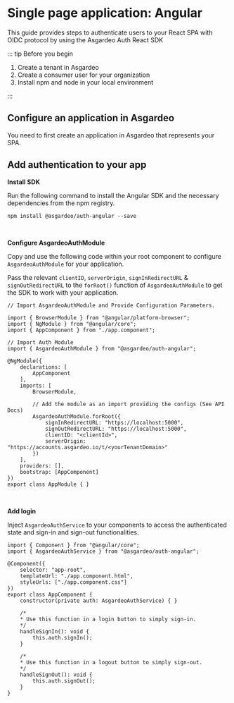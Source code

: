 # Single page application: Angular

This guide provides steps to authenticate users to your React SPA with OIDC protocol by using the Asgardeo Auth React SDK

<ToggleButton buttonText='Try out the sample app' buttonPath='/quickstarts/qsg-spa-sample'/>

::: tip Before you begin

1. Create a tenant in Asgardeo
2. Create a consumer user for your organization
3. Install npm and node in your local environment

:::

## Configure an application in Asgardeo

You need to first create an application in Asgardeo that represents your SPA.

<CommonGuide guide='guides/fragments/configure-spa-in-asgardeo.md'/>

## Add authentication to your app

**Install SDK**

Run the following command to install the Angular SDK and the necessary dependencies from the npm registry.

```
npm install @asgardeo/auth-angular --save
```

<br>

**Configure AsgardeoAuthModule**

Copy and use the following code within your root component to configure `AsgardeoAuthModule` for your application.


Pass the relevant `clientID`, `serverOrigin`, `signInRedirectURL` & `signOutRedirectURL` to the `forRoot()` function of `AsgardeoAuthModule` to get the SDK to work with your application.

```
// Import AsgardeoAuthModule and Provide Configuration Parameters.

import { BrowserModule } from "@angular/platform-browser";
import { NgModule } from "@angular/core";
import { AppComponent } from "./app.component";

// Import Auth Module
import { AsgardeoAuthModule } from "@asgardeo/auth-angular";

@NgModule({
    declarations: [
        AppComponent
    ],
    imports: [
        BrowserModule,

        // Add the module as an import providing the configs (See API Docs)
        AsgardeoAuthModule.forRoot({
            signInRedirectURL: "https://localhost:5000",
            signOutRedirectURL: "https://localhost:5000",
            clientID: "<clientId>",
            serverOrigin: "https://accounts.asgardeo.io/t/<yourTenantDomain>"
        })
    ],
    providers: [],
    bootstrap: [AppComponent]
})      
export class AppModule { }
```

<br>

**Add login**

Inject `AsgardeoAuthService` to your components to access the authenticated state and sign-in and sign-out functionalities.

```
import { Component } from "@angular/core";
import { AsgardeoAuthService } from "@asgardeo/auth-angular";

@Component({
    selector: "app-root",
    templateUrl: "./app.component.html",
    styleUrls: ["./app.component.css"]
})
export class AppComponent {
    constructor(private auth: AsgardeoAuthService) { }

    /*
    * Use this function in a login button to simply sign-in.
    */
    handleSignIn(): void {
        this.auth.signIn();
    }

    /*
    * Use this function in a logout button to simply sign-out.
    */
    handleSignOut(): void {
        this.auth.signOut();
    }
}
```
